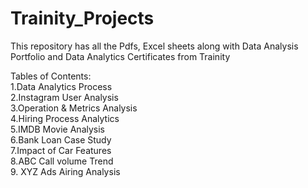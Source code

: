# Trainity_Projects
This repository has all the Pdfs, Excel sheets along with Data Analysis Portfolio and Data Analytics Certificates from Trainity


Tables of Contents:                                                                                                                                                                                                                                                                                                                                                         
1.Data Analytics Process                                                                                                                                                         
2.Instagram User Analysis                                                                                                                                                                                 
3.Operation & Metrics Analysis                                                                                                                                                      
4.Hiring Process Analytics                                                                                                                                                            
5.IMDB Movie Analysis                                                                                                                                                                                     
6.Bank Loan Case Study                                                                                                                                         
7.Impact of Car Features                                                                                                                                                                                       
8.ABC Call volume Trend                                                                                                                          
9. XYZ Ads Airing Analysis 
